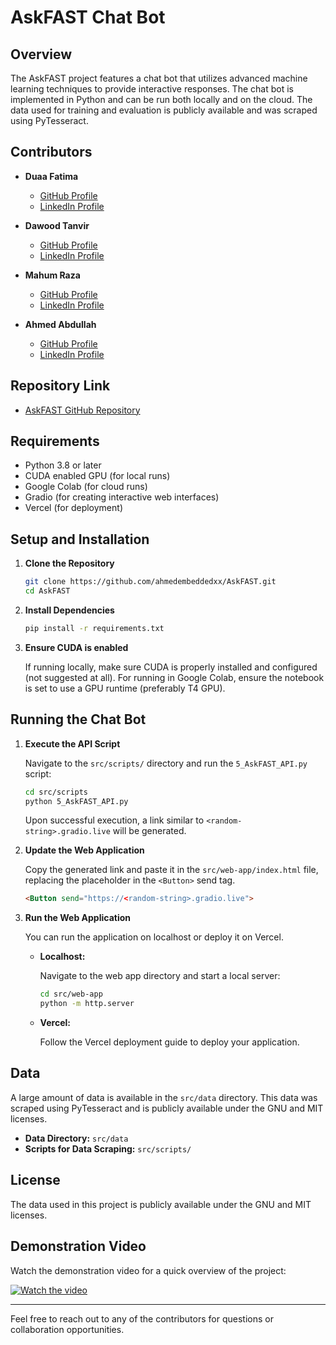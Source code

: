 # AskFAST Chat Bot
## Overview

The AskFAST project features a chat bot that utilizes advanced machine learning techniques to provide interactive responses. The chat bot is implemented in Python and can be run both locally and on the cloud. The data used for training and evaluation is publicly available and was scraped using PyTesseract.

## Contributors

- **Duaa Fatima**
  - [GitHub Profile](https://github.com/Duaa-Fatima)
  - [LinkedIn Profile](https://www.linkedin.com/in/duaa-fatima-3b03ab260/)

- **Dawood Tanvir**
  - [GitHub Profile](https://github.com/dawoodTanvir)
  - [LinkedIn Profile](https://www.linkedin.com/in/dawood-tanvir-5a5365283/)

- **Mahum Raza**
  - [GitHub Profile](https://github.com/SyedaMahum)
  - [LinkedIn Profile](https://www.linkedin.com/in/syeda-mahum-raza-17596928b/)

- **Ahmed Abdullah**
  - [GitHub Profile](https://github.com/ahmedembeddedxx)
  - [LinkedIn Profile](https://www.linkedin.com/in/ahmed-abdullah)


## Repository Link

- [AskFAST GitHub Repository](https://github.com/ahmedembeddedxx/AskFAST)

## Requirements

- Python 3.8 or later
- CUDA enabled GPU (for local runs)
- Google Colab (for cloud runs)
- Gradio (for creating interactive web interfaces)
- Vercel (for deployment)

## Setup and Installation

1. **Clone the Repository**

    ```bash
    git clone https://github.com/ahmedembeddedxx/AskFAST.git
    cd AskFAST
    ```

2. **Install Dependencies**

    ```bash
    pip install -r requirements.txt
    ```

3. **Ensure CUDA is enabled**

    If running locally, make sure CUDA is properly installed and configured (not suggested at all). For running in Google Colab, ensure the notebook is set to use a GPU runtime (preferably T4 GPU).

## Running the Chat Bot

1. **Execute the API Script**

    Navigate to the `src/scripts/` directory and run the `5_AskFAST_API.py` script:

    ```bash
    cd src/scripts
    python 5_AskFAST_API.py
    ```

    Upon successful execution, a link similar to `<random-string>.gradio.live` will be generated.

2. **Update the Web Application**

    Copy the generated link and paste it in the `src/web-app/index.html` file, replacing the placeholder in the `<Button>` send tag.

    ```html
    <Button send="https://<random-string>.gradio.live">
    ```

3. **Run the Web Application**

    You can run the application on localhost or deploy it on Vercel.

    - **Localhost:**

        Navigate to the web app directory and start a local server:

        ```bash
        cd src/web-app
        python -m http.server
        ```

    - **Vercel:**

        Follow the Vercel deployment guide to deploy your application.

## Data

A large amount of data is available in the `src/data` directory. This data was scraped using PyTesseract and is publicly available under the GNU and MIT licenses.

- **Data Directory:** `src/data`
- **Scripts for Data Scraping:** `src/scripts/`

## License

The data used in this project is publicly available under the GNU and MIT licenses.

## Demonstration Video

Watch the demonstration video for a quick overview of the project:

[![Watch the video](https://img.youtube.com/vi/Kd4OszKxlwc/0.jpg)](https://youtu.be/Kd4OszKxlwc)

---

Feel free to reach out to any of the contributors for questions or collaboration opportunities.
